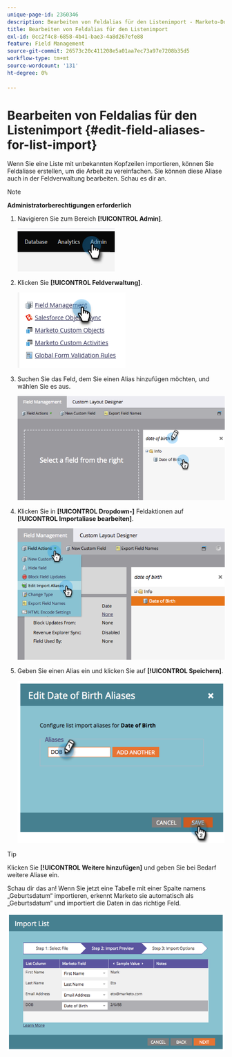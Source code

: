 ```yaml
---
unique-page-id: 2360346
description: Bearbeiten von Feldalias für den Listenimport - Marketo-Dokumente - Produktdokumentation
title: Bearbeiten von Feldalias für den Listenimport
exl-id: 0cc2f4c8-6858-4b41-bae3-4a8d267efe88
feature: Field Management
source-git-commit: 26573c20c411208e5a01aa7ec73a97e7208b35d5
workflow-type: tm+mt
source-wordcount: '131'
ht-degree: 0%

---
```


# Bearbeiten von Feldalias für den Listenimport {#edit-field-aliases-for-list-import}

Wenn Sie eine Liste mit unbekannten Kopfzeilen importieren, können Sie Feldaliase erstellen, um die Arbeit zu vereinfachen. Sie können diese Aliase auch in der Feldverwaltung bearbeiten. Schau es dir an.

>[!NOTE]
>
>**Administratorberechtigungen erforderlich**

1. Navigieren Sie zum Bereich **[!UICONTROL Admin]**.

   ![](assets/edit-field-aliases-for-list-import-1.png)

1. Klicken Sie **[!UICONTROL Feldverwaltung]**.

   ![](assets/edit-field-aliases-for-list-import-2.png)

1. Suchen Sie das Feld, dem Sie einen Alias hinzufügen möchten, und wählen Sie es aus.

   ![](assets/edit-field-aliases-for-list-import-3.png)

1. Klicken Sie in **[!UICONTROL Dropdown-]** Feldaktionen auf **[!UICONTROL Importaliase bearbeiten]**.

   ![](assets/edit-field-aliases-for-list-import-4.png)

1. Geben Sie einen Alias ein und klicken Sie auf **[!UICONTROL Speichern]**.

   ![](assets/edit-field-aliases-for-list-import-5.png)

>[!TIP]
>
>Klicken Sie **[!UICONTROL Weitere hinzufügen]** und geben Sie bei Bedarf weitere Aliase ein.

Schau dir das an! Wenn Sie jetzt eine Tabelle mit einer Spalte namens „Geburtsdatum“ importieren, erkennt Marketo sie automatisch als „Geburtsdatum“ und importiert die Daten in das richtige Feld.

![](assets/edit-field-aliases-for-list-import-6.png)
